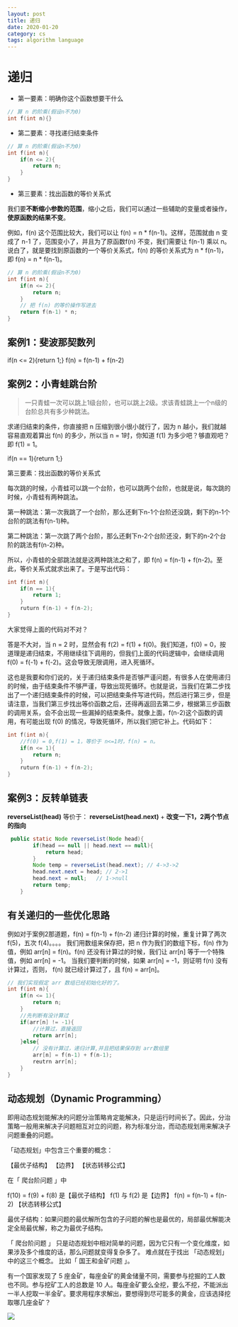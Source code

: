 ```yaml
---
layout: post
title: 递归
date: 2020-01-20
category: cs
tags: algorithm language
---
```


# 递归

* 第一要素：明确你这个函数想要干什么
```c
// 算 n 的阶乘(假设n不为0)
int f(int n){}
```

* 第二要素：寻找递归结束条件
```c
// 算 n 的阶乘(假设n不为0)
int f(int n){
    if(n <= 2){
        return n;
    }
}
```

* 第三要素：找出函数的等价关系式

我们要**不断缩小参数的范围**，缩小之后，我们可以通过一些辅助的变量或者操作，**使原函数的结果不变**。

例如，f(n) 这个范围比较大，我们可以让 f(n) = n * f(n-1)。这样，范围就由 n 变成了 n-1 了，范围变小了，并且为了原函数f(n) 不变，我们需要让 f(n-1) 乘以 n。说白了，就是要找到原函数的一个等价关系式，f(n) 的等价关系式为 n * f(n-1)，即 f(n) = n * f(n-1)。

```c
// 算 n 的阶乘(假设n不为0)
int f(int n){
    if(n <= 2){
        return n;
    }
    // 把 f(n) 的等价操作写进去
    return f(n-1) * n;
}
```


## 案例1：斐波那契数列

if(n <= 2){return 1;}
f(n) = f(n-1) + f(n-2)

## 案例2：小青蛙跳台阶
> 一只青蛙一次可以跳上1级台阶，也可以跳上2级。求该青蛙跳上一个n级的台阶总共有多少种跳法。

求递归结束的条件，你直接把 n 压缩到很小很小就行了，因为 n 越小，我们就越容易直观着算出 f(n) 的多少，所以当 n = 1时，你知道 f(1) 为多少吧？够直观吧？即 f(1) = 1。

if(n == 1){return 1;}

第三要素：找出函数的等价关系式

每次跳的时候，小青蛙可以跳一个台阶，也可以跳两个台阶，也就是说，每次跳的时候，小青蛙有两种跳法。

第一种跳法：第一次我跳了一个台阶，那么还剩下n-1个台阶还没跳，剩下的n-1个台阶的跳法有f(n-1)种。

第二种跳法：第一次跳了两个台阶，那么还剩下n-2个台阶还没，剩下的n-2个台阶的跳法有f(n-2)种。

所以，小青蛙的全部跳法就是这两种跳法之和了，即 f(n) = f(n-1) + f(n-2)。至此，等价关系式就求出来了。于是写出代码：

```c
int f(int n){
    if(n == 1){
        return 1;
    }
    ruturn f(n-1) + f(n-2);
}
```
大家觉得上面的代码对不对？

答是不大对，当 n = 2 时，显然会有 f(2) = f(1) + f(0)。我们知道，f(0) = 0，按道理是递归结束，不用继续往下调用的，但我们上面的代码逻辑中，会继续调用 f(0) = f(-1) + f(-2)。这会导致无限调用，进入死循环。

这也是我要和你们说的，关于递归结束条件是否够严谨问题，有很多人在使用递归的时候，由于结束条件不够严谨，导致出现死循环。也就是说，当我们在第二步找出了一个递归结束条件的时候，可以把结束条件写进代码，然后进行第三步，但是请注意，当我们第三步找出等价函数之后，还得再返回去第二步，根据第三步函数的调用关系，会不会出现一些漏掉的结束条件。就像上面，f(n-2)这个函数的调用，有可能出现 f(0) 的情况，导致死循环，所以我们把它补上。代码如下：

```c
int f(int n){
    //f(0) = 0,f(1) = 1，等价于 n<=1时，f(n) = n。
    if(n <= 1){
        return n;
    }
    ruturn f(n-1) + f(n-2);
}
```


## 案例3：反转单链表

**reverseList(head)** 等价于： **reverseList(head.next)** + **改变一下1，2两个节点的指向**
```java
 public static Node reverseList(Node head){
        if(head == null || head.next == null){
            return head;
        }
        Node temp = reverseList(head.next); // 4->3->2
        head.next.next = head; // 2->1
        head.next = null;   // 1->null
        return temp;
    }
```

## 有关递归的一些优化思路
例如对于案例2那道题，f(n) = f(n-1) + f(n-2)
递归计算的时候，重复计算了两次 f(5)，五次 f(4)。。。。
我们用数组来保存把，把 n 作为我们的数组下标，f(n) 作为值，例如 arr[n] = f(n)。f(n) 还没有计算过的时候，我们让 arr[n] 等于一个特殊值，例如 arr[n] = -1。
当我们要判断的时候，如果 arr[n] = -1，则证明 f(n) 没有计算过，否则， f(n) 就已经计算过了，且 f(n) = arr[n]。

```c
// 我们实现假定 arr 数组已经初始化好的了。
int f(int n){
    if(n <= 1){
        return n;
    }
    //先判断有没计算过
    if(arr[n] != -1){
        //计算过，直接返回
        return arr[n];
    }else{
        // 没有计算过，递归计算,并且把结果保存到 arr数组里
        arr[n] = f(n-1) + f(n-1);
        reutrn arr[n];
    }
}
```

## 动态规划（Dynamic Programming）

即用动态规划能解决的问题分治策略肯定能解决，只是运行时间长了。因此，分治策略一般用来解决子问题相互对立的问题，称为标准分治，而动态规划用来解决子问题重叠的问题。

「动态规划」中包含三个重要的概念：

【最优子结构】
【边界】
【状态转移公式】

在「 爬台阶问题 」中

f(10) = f(9) + f(8) 是【最优子结构】
f(1) 与 f(2) 是【边界】
f(n) = f(n-1) + f(n-2) 【状态转移公式】

最优子结构：如果问题的最优解所包含的子问题的解也是最优的，局部最优解能决定全局最优解，称之为最优子结构。

「 爬台阶问题 」 只是动态规划中相对简单的问题，因为它只有一个变化维度，如果涉及多个维度的话，那么问题就变得复杂多了。
难点就在于找出 「动态规划」中的这三个概念。
比如「 国王和金矿问题 」。

有一个国家发现了 5 座金矿，每座金矿的黄金储量不同，需要参与挖掘的工人数也不同。参与挖矿工人的总数是 10 人。每座金矿要么全挖，要么不挖，不能派出一半人挖取一半金矿。要求用程序求解出，要想得到尽可能多的黄金，应该选择挖取哪几座金矿？

![](https://user-gold-cdn.xitu.io/2018/12/26/167e8d9d3e0c8a2a?imageView2/0/w/1280/h/960/ignore-error/1)



